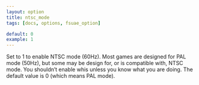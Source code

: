```yaml
---
layout: option
title: ntsc_mode
tags: [docs, options, fsuae_option]

default: 0
example: 1
---
```


Set to 1 to enable NTSC mode (60Hz). Most games are designed for PAL mode
(50Hz), but some may be design for, or is compatible with, NTSC mode.
You shouldn’t enable whis unless you know what you are doing. The default
value is 0 (which means PAL mode).
